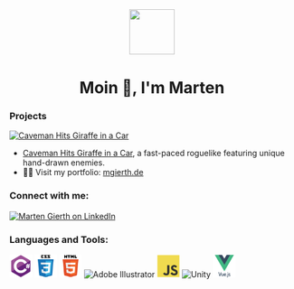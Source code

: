 <div align="center" style="margin-top: 2rem"><img src="https://mgierth.de/favicon.svg" width="80" height="80" /></div>
<h1 align="center">Moin 👋, I'm Marten</h1>
<h3 align="left">Projects</h3>
<a href="https://cavemanhitsgiraffeinacar.github.io/" target="_blank">
<img src="https://cdn.discordapp.com/emojis/1298384323166343220.webp?size=40" alt="Caveman Hits Giraffe in a Car" />
</a>

- [Caveman Hits Giraffe in a Car](https://cavemanhitsgiraffeinacar.github.io/), a fast-paced roguelike featuring unique
  hand-drawn enemies.
- 👨‍💻 Visit my portfolio: [mgierth.de](https://mgierth.de)

<h3 align="left">Connect with me:</h3>
<p align="left">
  <a href="https://linkedin.com/in/marten-gierth/" target="_blank">
    <img align="center" src="https://raw.githubusercontent.com/rahuldkjain/github-profile-readme-generator/master/src/images/icons/Social/linked-in-alt.svg" alt="Marten Gierth on LinkedIn" height="30" width="40" />
  </a>
</p>

<h3 align="left">Languages and Tools:</h3>
<p>
<img src="https://raw.githubusercontent.com/devicons/devicon/master/icons/csharp/csharp-original.svg" alt="C#" width="40" height="40" />
<img src="https://raw.githubusercontent.com/devicons/devicon/master/icons/css3/css3-original-wordmark.svg" alt="CSS3" width="40" height="40" />
<img src="https://raw.githubusercontent.com/devicons/devicon/master/icons/html5/html5-original-wordmark.svg" alt="HTML5" width="40" height="40" />
<img src="https://www.vectorlogo.zone/logos/adobe_illustrator/adobe_illustrator-icon.svg" alt="Adobe Illustrator" width="40" height="40" />
<img src="https://raw.githubusercontent.com/devicons/devicon/master/icons/javascript/javascript-original.svg" alt="JavaScript" width="40" height="40" />
<img src="https://www.vectorlogo.zone/logos/unity3d/unity3d-icon.svg" alt="Unity" width="40" height="40" />
<img src="https://raw.githubusercontent.com/devicons/devicon/master/icons/vuejs/vuejs-original-wordmark.svg" alt="Vue.js" width="40" height="40" />
</p>
